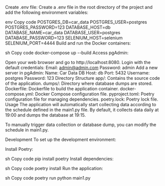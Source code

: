 Create .env file:
Create a .env file in the root directory of the project and add the following environment variables:

env
Copy code
POSTGRES_DB=car_data
POSTGRES_USER=postgres
POSTGRES_PASSWORD=123
DATABASE_HOST=db
DATABASE_NAME=car_data
DATABASE_USER=postgres
DATABASE_PASSWORD=123
SELENIUM_HOST=selenium
SELENIUM_PORT=4444
Build and run the Docker containers:

sh
Copy code
docker-compose up --build
Access pgAdmin:

Open your web browser and go to http://localhost:8080.
Login with the default credentials:
Email: admin@admin.com
Password: admin
Add a new server in pgAdmin:
Name: Car Data DB
Host: db
Port: 5432
Username: postgres
Password: 123
Directory Structure
app/: Contains the source code of the application.
dumps/: Directory where database dumps are stored.
Dockerfile: Dockerfile to build the application container.
docker-compose.yml: Docker Compose configuration file.
pyproject.toml: Poetry configuration file for managing dependencies.
poetry.lock: Poetry lock file.
Usage
The application will automatically start collecting data according to the schedule defined in the main1.py file. By default, it collects data daily at 19:00 and dumps the database at 19:15.

To manually trigger data collection or database dump, you can modify the schedule in main1.py.

Development
To set up the development environment:

Install Poetry:

sh
Copy code
pip install poetry
Install dependencies:

sh
Copy code
poetry install
Run the application:

sh
Copy code
poetry run python main1.py